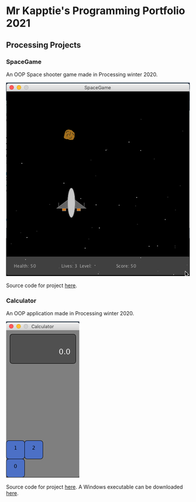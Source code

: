 # Mr Kapptie's Programming Portfolio 2021 

## Processing Projects

### SpaceGame

An OOP Space shooter game made in Processing winter 2020. 

![SpaceGame](https://github.com/kappter/ProgrammingPortfolioB4/blob/gh-pages/images/SpaceGame.png?raw=true)

Source code for project [here](https://github.com/kappter/ProgrammingPortfolioB4/tree/gh-pages/src/SpaceGame).

### Calculator

An OOP application made in Processing winter 2020. 

![Calculator](https://github.com/kappter/ProgrammingPortfolioB4/blob/gh-pages/images/Calc.png?raw=true)

Source code for project [here](https://github.com/kappter/ProgrammingPortfolioB4/tree/gh-pages/src/Calculator). A Windows executable can be downloaded [here](https://github.com/kappter/ProgrammingPortfolioB4/blob/gh-pages/src/Calculator/application.windows64.zip).

